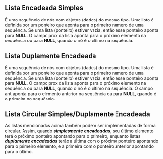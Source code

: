## Lista Encadeada Simples

É uma sequência de nós com objetos (dados) do mesmo tipo. Uma lista é definida por um ponteiro que aponta para o primeiro número de uma sequência. Se uma lista (ponteiro) estiver vazia, então esse ponteiro aponta para **NULL**. O campo prox da lista aponta para o próximo elemento na sequência ou para **NULL**, quando o nó é o último na sequência.

## Lista Duplamente Encadeada

É uma sequência de nós com objetos (dados) do mesmo tipo. Uma lista é definida por um ponteiro que aponta para o primeiro número de uma sequência. Se uma lista (ponteiro) estiver vazia, então esse ponteiro aponta para **NULL**. O campo prox da lista aponta para o próximo elemento na sequência ou para **NULL**, quando o nó é o último na sequência. O campo ant aponta para o elemento anterior na sequência ou para **NULL**, quando é o primeiro na sequência.

## Lista Circular Simples/Duplamente Encadeada

As listas mencionadas acima também podem ser implementadas de forma circular. Assim, quando ***simplesmente encadeadas***, seu último elemento terá o próximo ponteiro apontando para o primeiro, enquanto listas ***duplamente encadeadas*** terão a última com o próximo ponteiro apontando para o primeiro elemento, e a primeira com o ponteiro anterior apontando para o último.